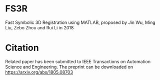 # FS3R
Fast Symbolic 3D Registration using MATLAB, proposed by Jin Wu, Ming Liu, Zebo Zhou and Rui Li in 2018

# Citation
Related paper has been submitted to IEEE Transactions on Automation Science and Engineering. The preprint can be downloaded on https://arxiv.org/abs/1805.08703

